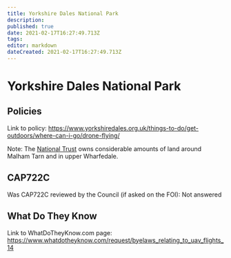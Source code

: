 ```yaml
---
title: Yorkshire Dales National Park
description: 
published: true
date: 2021-02-17T16:27:49.713Z
tags: 
editor: markdown
dateCreated: 2021-02-17T16:27:49.713Z
---
```


# Yorkshire Dales National Park


## Policies

Link to policy: 
https://www.yorkshiredales.org.uk/things-to-do/get-outdoors/where-can-i-go/drone-flying/

Note: The [National Trust](/national/national-trust) owns considerable amounts of land around Malham Tarn and in upper Wharfedale.
## CAP722C

Was CAP722C reviewed by the Council (if asked on the FOI): Not answered

## What Do They Know

Link to WhatDoTheyKnow.com page: 
https://www.whatdotheyknow.com/request/byelaws_relating_to_uav_flights_14